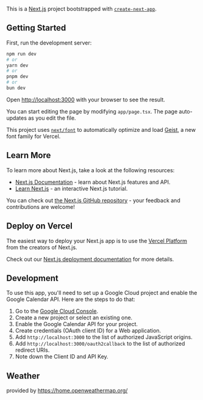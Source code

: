 This is a [Next.js](https://nextjs.org) project bootstrapped with [`create-next-app`](https://nextjs.org/docs/app/api-reference/cli/create-next-app).

## Getting Started

First, run the development server:

```bash
npm run dev
# or
yarn dev
# or
pnpm dev
# or
bun dev
```

Open [http://localhost:3000](http://localhost:3000) with your browser to see the result.

You can start editing the page by modifying `app/page.tsx`. The page auto-updates as you edit the file.

This project uses [`next/font`](https://nextjs.org/docs/app/building-your-application/optimizing/fonts) to automatically optimize and load [Geist](https://vercel.com/font), a new font family for Vercel.

## Learn More

To learn more about Next.js, take a look at the following resources:

- [Next.js Documentation](https://nextjs.org/docs) - learn about Next.js features and API.
- [Learn Next.js](https://nextjs.org/learn) - an interactive Next.js tutorial.

You can check out [the Next.js GitHub repository](https://github.com/vercel/next.js) - your feedback and contributions are welcome!

## Deploy on Vercel

The easiest way to deploy your Next.js app is to use the [Vercel Platform](https://vercel.com/new?utm_medium=default-template&filter=next.js&utm_source=create-next-app&utm_campaign=create-next-app-readme) from the creators of Next.js.

Check out our [Next.js deployment documentation](https://nextjs.org/docs/app/building-your-application/deploying) for more details.

## Development

To use this app, you'll need to set up a Google Cloud project and enable the Google Calendar API. Here are the steps to do that:

1. Go to the [Google Cloud Console](https://console.cloud.google.com/).
2. Create a new project or select an existing one.
3. Enable the Google Calendar API for your project.
4. Create credentials (OAuth client ID) for a Web application.
5. Add `http://localhost:3000` to the list of authorized JavaScript origins.
6. Add `http://localhost:3000/oauth2callback` to the list of authorized redirect URIs.
7. Note down the Client ID and API Key.

<!-- Replace `YOUR_GOOGLE_CLIENT_ID` and `YOUR_GOOGLE_API_KEY` in the `App.tsx` file with the actual values from your Google Cloud project. -->

## Weather

provided by https://home.openweathermap.org/
